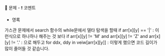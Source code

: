 :memo: 문제 -  :exclamation: 코멘트

- 영록
  
가스관 문제에서 search 함수의 while문에서 델타 탐색을 할때 if arr[x][y] == '|' : 이런식으로 하나하나 해주는 것 보다 if arr[x][y] != 'M' and arr[x][y] != 'Z' and arr[x][y] != '.' : 으로 해두고 for ddx, ddy in veiw[arr[x][y]] : 이렇게 했으면 코드 길이가 많이 줄어들 것 같습니다.
